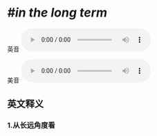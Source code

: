 # ***\#in the long term*** 
英音
<audio src="./media/in the long term1-_AAC.aac" controls="controls"></audio>

美音
<audio src="./media/in the long term2.aac" controls="controls"></audio>



  

英文释义
---
### 1.**从长远角度看**  


